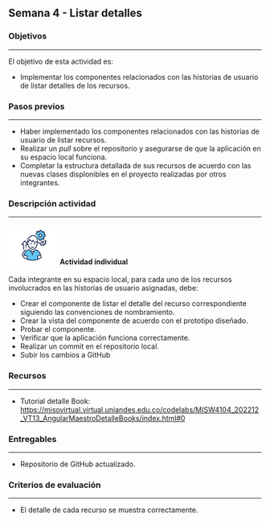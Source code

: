 ## Semana 4 - Listar detalles

### Objetivos

---

El objetivo de esta actividad es:

- Implementar los componentes relacionados con las historias de usuario de listar detalles de los recursos.

### Pasos previos

---

- Haber implementado los componentes relacionados con las historias de usuario de listar recursos.
- Realizar un _pull_ sobre el repositorio y asegurarse de que la aplicación en su espacio local funciona.
- Completar la estructura detallada de sus recursos de acuerdo con las nuevas clases displonibles en el proyecto realizadas por otros integrantes.

### Descripción actividad

---

#### ![](./../../assets/images/individuo.png) Actividad individual

Cada integrante en su espacio local, para cada uno de los recursos involucrados en las historias de usuario asignadas, debe:

- Crear el componente de listar el detalle del recurso correspondiente siguiendo las convenciones de nombramiento.
- Crear la vista del componente de acuerdo con el prototipo diseñado.
- Probar el componente.
- Verificar que la aplicación funciona correctamente.
- Realizar un commit en el repositorio local.
- Subir los cambios a GitHub

### Recursos

---

- Tutorial detalle Book: https://misovirtual.virtual.uniandes.edu.co/codelabs/MISW4104_202212_VT13_AngularMaestroDetalleBooks/index.html#0

### Entregables

---

- Repositorio de GitHub actualizado.

### Criterios de evaluación

---

- El detalle de cada recurso se muestra correctamente.
